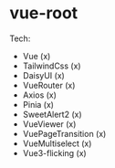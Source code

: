 # vue-root

Tech:

- Vue (x)
- TailwindCss (x)
- DaisyUI (x)
- VueRouter (x)
- Axios (x)
- Pinia (x)
- SweetAlert2 (x)
- VueViewer (x)
- VuePageTransition (x)
- VueMultiselect (x)
- Vue3-flicking (x)

